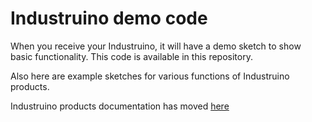# Industruino demo code

When you receive your Industruino, it will have a demo sketch to show basic functionality. This code is available in this repository.

Also here are example sketches for various functions of Industruino products.

Industruino products documentation has moved [here](https://github.com/Industruino/documentation)
